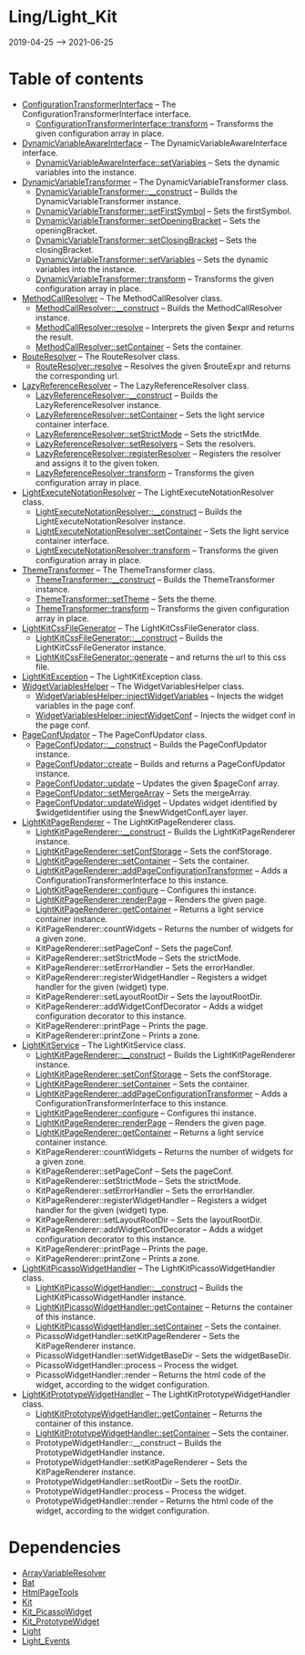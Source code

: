Ling/Light_Kit
================
2019-04-25 --> 2021-06-25




Table of contents
===========

- [ConfigurationTransformerInterface](https://github.com/lingtalfi/Light_Kit/blob/master/doc/api/Ling/Light_Kit/ConfigurationTransformer/ConfigurationTransformerInterface.md) &ndash; The ConfigurationTransformerInterface interface.
    - [ConfigurationTransformerInterface::transform](https://github.com/lingtalfi/Light_Kit/blob/master/doc/api/Ling/Light_Kit/ConfigurationTransformer/ConfigurationTransformerInterface/transform.md) &ndash; Transforms the given configuration array in place.
- [DynamicVariableAwareInterface](https://github.com/lingtalfi/Light_Kit/blob/master/doc/api/Ling/Light_Kit/ConfigurationTransformer/DynamicVariableAwareInterface.md) &ndash; The DynamicVariableAwareInterface interface.
    - [DynamicVariableAwareInterface::setVariables](https://github.com/lingtalfi/Light_Kit/blob/master/doc/api/Ling/Light_Kit/ConfigurationTransformer/DynamicVariableAwareInterface/setVariables.md) &ndash; Sets the dynamic variables into the instance.
- [DynamicVariableTransformer](https://github.com/lingtalfi/Light_Kit/blob/master/doc/api/Ling/Light_Kit/ConfigurationTransformer/DynamicVariableTransformer.md) &ndash; The DynamicVariableTransformer class.
    - [DynamicVariableTransformer::__construct](https://github.com/lingtalfi/Light_Kit/blob/master/doc/api/Ling/Light_Kit/ConfigurationTransformer/DynamicVariableTransformer/__construct.md) &ndash; Builds the DynamicVariableTransformer instance.
    - [DynamicVariableTransformer::setFirstSymbol](https://github.com/lingtalfi/Light_Kit/blob/master/doc/api/Ling/Light_Kit/ConfigurationTransformer/DynamicVariableTransformer/setFirstSymbol.md) &ndash; Sets the firstSymbol.
    - [DynamicVariableTransformer::setOpeningBracket](https://github.com/lingtalfi/Light_Kit/blob/master/doc/api/Ling/Light_Kit/ConfigurationTransformer/DynamicVariableTransformer/setOpeningBracket.md) &ndash; Sets the openingBracket.
    - [DynamicVariableTransformer::setClosingBracket](https://github.com/lingtalfi/Light_Kit/blob/master/doc/api/Ling/Light_Kit/ConfigurationTransformer/DynamicVariableTransformer/setClosingBracket.md) &ndash; Sets the closingBracket.
    - [DynamicVariableTransformer::setVariables](https://github.com/lingtalfi/Light_Kit/blob/master/doc/api/Ling/Light_Kit/ConfigurationTransformer/DynamicVariableTransformer/setVariables.md) &ndash; Sets the dynamic variables into the instance.
    - [DynamicVariableTransformer::transform](https://github.com/lingtalfi/Light_Kit/blob/master/doc/api/Ling/Light_Kit/ConfigurationTransformer/DynamicVariableTransformer/transform.md) &ndash; Transforms the given configuration array in place.
- [MethodCallResolver](https://github.com/lingtalfi/Light_Kit/blob/master/doc/api/Ling/Light_Kit/ConfigurationTransformer/LazyReferenceResolver/MethodCallResolver.md) &ndash; The MethodCallResolver class.
    - [MethodCallResolver::__construct](https://github.com/lingtalfi/Light_Kit/blob/master/doc/api/Ling/Light_Kit/ConfigurationTransformer/LazyReferenceResolver/MethodCallResolver/__construct.md) &ndash; Builds the MethodCallResolver instance.
    - [MethodCallResolver::resolve](https://github.com/lingtalfi/Light_Kit/blob/master/doc/api/Ling/Light_Kit/ConfigurationTransformer/LazyReferenceResolver/MethodCallResolver/resolve.md) &ndash; Interprets the given $expr and returns the result.
    - [MethodCallResolver::setContainer](https://github.com/lingtalfi/Light_Kit/blob/master/doc/api/Ling/Light_Kit/ConfigurationTransformer/LazyReferenceResolver/MethodCallResolver/setContainer.md) &ndash; Sets the container.
- [RouteResolver](https://github.com/lingtalfi/Light_Kit/blob/master/doc/api/Ling/Light_Kit/ConfigurationTransformer/LazyReferenceResolver/RouteResolver.md) &ndash; The RouteResolver class.
    - [RouteResolver::resolve](https://github.com/lingtalfi/Light_Kit/blob/master/doc/api/Ling/Light_Kit/ConfigurationTransformer/LazyReferenceResolver/RouteResolver/resolve.md) &ndash; Resolves the given $routeExpr and returns the corresponding url.
- [LazyReferenceResolver](https://github.com/lingtalfi/Light_Kit/blob/master/doc/api/Ling/Light_Kit/ConfigurationTransformer/LazyReferenceResolver.md) &ndash; The LazyReferenceResolver class.
    - [LazyReferenceResolver::__construct](https://github.com/lingtalfi/Light_Kit/blob/master/doc/api/Ling/Light_Kit/ConfigurationTransformer/LazyReferenceResolver/__construct.md) &ndash; Builds the LazyReferenceResolver instance.
    - [LazyReferenceResolver::setContainer](https://github.com/lingtalfi/Light_Kit/blob/master/doc/api/Ling/Light_Kit/ConfigurationTransformer/LazyReferenceResolver/setContainer.md) &ndash; Sets the light service container interface.
    - [LazyReferenceResolver::setStrictMode](https://github.com/lingtalfi/Light_Kit/blob/master/doc/api/Ling/Light_Kit/ConfigurationTransformer/LazyReferenceResolver/setStrictMode.md) &ndash; Sets the strictMde.
    - [LazyReferenceResolver::setResolvers](https://github.com/lingtalfi/Light_Kit/blob/master/doc/api/Ling/Light_Kit/ConfigurationTransformer/LazyReferenceResolver/setResolvers.md) &ndash; Sets the resolvers.
    - [LazyReferenceResolver::registerResolver](https://github.com/lingtalfi/Light_Kit/blob/master/doc/api/Ling/Light_Kit/ConfigurationTransformer/LazyReferenceResolver/registerResolver.md) &ndash; Registers the resolver and assigns it to the given token.
    - [LazyReferenceResolver::transform](https://github.com/lingtalfi/Light_Kit/blob/master/doc/api/Ling/Light_Kit/ConfigurationTransformer/LazyReferenceResolver/transform.md) &ndash; Transforms the given configuration array in place.
- [LightExecuteNotationResolver](https://github.com/lingtalfi/Light_Kit/blob/master/doc/api/Ling/Light_Kit/ConfigurationTransformer/LightExecuteNotationResolver.md) &ndash; The LightExecuteNotationResolver class.
    - [LightExecuteNotationResolver::__construct](https://github.com/lingtalfi/Light_Kit/blob/master/doc/api/Ling/Light_Kit/ConfigurationTransformer/LightExecuteNotationResolver/__construct.md) &ndash; Builds the LightExecuteNotationResolver instance.
    - [LightExecuteNotationResolver::setContainer](https://github.com/lingtalfi/Light_Kit/blob/master/doc/api/Ling/Light_Kit/ConfigurationTransformer/LightExecuteNotationResolver/setContainer.md) &ndash; Sets the light service container interface.
    - [LightExecuteNotationResolver::transform](https://github.com/lingtalfi/Light_Kit/blob/master/doc/api/Ling/Light_Kit/ConfigurationTransformer/LightExecuteNotationResolver/transform.md) &ndash; Transforms the given configuration array in place.
- [ThemeTransformer](https://github.com/lingtalfi/Light_Kit/blob/master/doc/api/Ling/Light_Kit/ConfigurationTransformer/ThemeTransformer.md) &ndash; The ThemeTransformer class.
    - [ThemeTransformer::__construct](https://github.com/lingtalfi/Light_Kit/blob/master/doc/api/Ling/Light_Kit/ConfigurationTransformer/ThemeTransformer/__construct.md) &ndash; Builds the ThemeTransformer instance.
    - [ThemeTransformer::setTheme](https://github.com/lingtalfi/Light_Kit/blob/master/doc/api/Ling/Light_Kit/ConfigurationTransformer/ThemeTransformer/setTheme.md) &ndash; Sets the theme.
    - [ThemeTransformer::transform](https://github.com/lingtalfi/Light_Kit/blob/master/doc/api/Ling/Light_Kit/ConfigurationTransformer/ThemeTransformer/transform.md) &ndash; Transforms the given configuration array in place.
- [LightKitCssFileGenerator](https://github.com/lingtalfi/Light_Kit/blob/master/doc/api/Ling/Light_Kit/CssFileGenerator/LightKitCssFileGenerator.md) &ndash; The LightKitCssFileGenerator class.
    - [LightKitCssFileGenerator::__construct](https://github.com/lingtalfi/Light_Kit/blob/master/doc/api/Ling/Light_Kit/CssFileGenerator/LightKitCssFileGenerator/__construct.md) &ndash; Builds the LightKitCssFileGenerator instance.
    - [LightKitCssFileGenerator::generate](https://github.com/lingtalfi/Light_Kit/blob/master/doc/api/Ling/Light_Kit/CssFileGenerator/LightKitCssFileGenerator/generate.md) &ndash; and returns the url to this css file.
- [LightKitException](https://github.com/lingtalfi/Light_Kit/blob/master/doc/api/Ling/Light_Kit/Exception/LightKitException.md) &ndash; The LightKitException class.
- [WidgetVariablesHelper](https://github.com/lingtalfi/Light_Kit/blob/master/doc/api/Ling/Light_Kit/Helper/WidgetVariablesHelper.md) &ndash; The WidgetVariablesHelper class.
    - [WidgetVariablesHelper::injectWidgetVariables](https://github.com/lingtalfi/Light_Kit/blob/master/doc/api/Ling/Light_Kit/Helper/WidgetVariablesHelper/injectWidgetVariables.md) &ndash; Injects the widget variables in the page conf.
    - [WidgetVariablesHelper::injectWidgetConf](https://github.com/lingtalfi/Light_Kit/blob/master/doc/api/Ling/Light_Kit/Helper/WidgetVariablesHelper/injectWidgetConf.md) &ndash; Injects the widget conf in the page conf.
- [PageConfUpdator](https://github.com/lingtalfi/Light_Kit/blob/master/doc/api/Ling/Light_Kit/PageConfigurationUpdator/PageConfUpdator.md) &ndash; The PageConfUpdator class.
    - [PageConfUpdator::__construct](https://github.com/lingtalfi/Light_Kit/blob/master/doc/api/Ling/Light_Kit/PageConfigurationUpdator/PageConfUpdator/__construct.md) &ndash; Builds the PageConfUpdator instance.
    - [PageConfUpdator::create](https://github.com/lingtalfi/Light_Kit/blob/master/doc/api/Ling/Light_Kit/PageConfigurationUpdator/PageConfUpdator/create.md) &ndash; Builds and returns a PageConfUpdator instance.
    - [PageConfUpdator::update](https://github.com/lingtalfi/Light_Kit/blob/master/doc/api/Ling/Light_Kit/PageConfigurationUpdator/PageConfUpdator/update.md) &ndash; Updates the given $pageConf array.
    - [PageConfUpdator::setMergeArray](https://github.com/lingtalfi/Light_Kit/blob/master/doc/api/Ling/Light_Kit/PageConfigurationUpdator/PageConfUpdator/setMergeArray.md) &ndash; Sets the mergeArray.
    - [PageConfUpdator::updateWidget](https://github.com/lingtalfi/Light_Kit/blob/master/doc/api/Ling/Light_Kit/PageConfigurationUpdator/PageConfUpdator/updateWidget.md) &ndash; Updates widget identified by $widgetIdentifier using the $newWidgetConfLayer layer.
- [LightKitPageRenderer](https://github.com/lingtalfi/Light_Kit/blob/master/doc/api/Ling/Light_Kit/PageRenderer/LightKitPageRenderer.md) &ndash; The LightKitPageRenderer class.
    - [LightKitPageRenderer::__construct](https://github.com/lingtalfi/Light_Kit/blob/master/doc/api/Ling/Light_Kit/PageRenderer/LightKitPageRenderer/__construct.md) &ndash; Builds the LightKitPageRenderer instance.
    - [LightKitPageRenderer::setConfStorage](https://github.com/lingtalfi/Light_Kit/blob/master/doc/api/Ling/Light_Kit/PageRenderer/LightKitPageRenderer/setConfStorage.md) &ndash; Sets the confStorage.
    - [LightKitPageRenderer::setContainer](https://github.com/lingtalfi/Light_Kit/blob/master/doc/api/Ling/Light_Kit/PageRenderer/LightKitPageRenderer/setContainer.md) &ndash; Sets the container.
    - [LightKitPageRenderer::addPageConfigurationTransformer](https://github.com/lingtalfi/Light_Kit/blob/master/doc/api/Ling/Light_Kit/PageRenderer/LightKitPageRenderer/addPageConfigurationTransformer.md) &ndash; Adds a ConfigurationTransformerInterface to this instance.
    - [LightKitPageRenderer::configure](https://github.com/lingtalfi/Light_Kit/blob/master/doc/api/Ling/Light_Kit/PageRenderer/LightKitPageRenderer/configure.md) &ndash; Configures thi instance.
    - [LightKitPageRenderer::renderPage](https://github.com/lingtalfi/Light_Kit/blob/master/doc/api/Ling/Light_Kit/PageRenderer/LightKitPageRenderer/renderPage.md) &ndash; Renders the given page.
    - [LightKitPageRenderer::getContainer](https://github.com/lingtalfi/Light_Kit/blob/master/doc/api/Ling/Light_Kit/PageRenderer/LightKitPageRenderer/getContainer.md) &ndash; Returns a light service container instance.
    - KitPageRenderer::countWidgets &ndash; Returns the number of widgets for a given zone.
    - KitPageRenderer::setPageConf &ndash; Sets the pageConf.
    - KitPageRenderer::setStrictMode &ndash; Sets the strictMode.
    - KitPageRenderer::setErrorHandler &ndash; Sets the errorHandler.
    - KitPageRenderer::registerWidgetHandler &ndash; Registers a widget handler for the given (widget) type.
    - KitPageRenderer::setLayoutRootDir &ndash; Sets the layoutRootDir.
    - KitPageRenderer::addWidgetConfDecorator &ndash; Adds a widget configuration decorator to this instance.
    - KitPageRenderer::printPage &ndash; Prints the page.
    - KitPageRenderer::printZone &ndash; Prints a zone.
- [LightKitService](https://github.com/lingtalfi/Light_Kit/blob/master/doc/api/Ling/Light_Kit/Service/LightKitService.md) &ndash; The LightKitService class.
    - [LightKitPageRenderer::__construct](https://github.com/lingtalfi/Light_Kit/blob/master/doc/api/Ling/Light_Kit/PageRenderer/LightKitPageRenderer/__construct.md) &ndash; Builds the LightKitPageRenderer instance.
    - [LightKitPageRenderer::setConfStorage](https://github.com/lingtalfi/Light_Kit/blob/master/doc/api/Ling/Light_Kit/PageRenderer/LightKitPageRenderer/setConfStorage.md) &ndash; Sets the confStorage.
    - [LightKitPageRenderer::setContainer](https://github.com/lingtalfi/Light_Kit/blob/master/doc/api/Ling/Light_Kit/PageRenderer/LightKitPageRenderer/setContainer.md) &ndash; Sets the container.
    - [LightKitPageRenderer::addPageConfigurationTransformer](https://github.com/lingtalfi/Light_Kit/blob/master/doc/api/Ling/Light_Kit/PageRenderer/LightKitPageRenderer/addPageConfigurationTransformer.md) &ndash; Adds a ConfigurationTransformerInterface to this instance.
    - [LightKitPageRenderer::configure](https://github.com/lingtalfi/Light_Kit/blob/master/doc/api/Ling/Light_Kit/PageRenderer/LightKitPageRenderer/configure.md) &ndash; Configures thi instance.
    - [LightKitPageRenderer::renderPage](https://github.com/lingtalfi/Light_Kit/blob/master/doc/api/Ling/Light_Kit/PageRenderer/LightKitPageRenderer/renderPage.md) &ndash; Renders the given page.
    - [LightKitPageRenderer::getContainer](https://github.com/lingtalfi/Light_Kit/blob/master/doc/api/Ling/Light_Kit/PageRenderer/LightKitPageRenderer/getContainer.md) &ndash; Returns a light service container instance.
    - KitPageRenderer::countWidgets &ndash; Returns the number of widgets for a given zone.
    - KitPageRenderer::setPageConf &ndash; Sets the pageConf.
    - KitPageRenderer::setStrictMode &ndash; Sets the strictMode.
    - KitPageRenderer::setErrorHandler &ndash; Sets the errorHandler.
    - KitPageRenderer::registerWidgetHandler &ndash; Registers a widget handler for the given (widget) type.
    - KitPageRenderer::setLayoutRootDir &ndash; Sets the layoutRootDir.
    - KitPageRenderer::addWidgetConfDecorator &ndash; Adds a widget configuration decorator to this instance.
    - KitPageRenderer::printPage &ndash; Prints the page.
    - KitPageRenderer::printZone &ndash; Prints a zone.
- [LightKitPicassoWidgetHandler](https://github.com/lingtalfi/Light_Kit/blob/master/doc/api/Ling/Light_Kit/WidgetHandler/LightKitPicassoWidgetHandler.md) &ndash; The LightKitPicassoWidgetHandler class.
    - [LightKitPicassoWidgetHandler::__construct](https://github.com/lingtalfi/Light_Kit/blob/master/doc/api/Ling/Light_Kit/WidgetHandler/LightKitPicassoWidgetHandler/__construct.md) &ndash; Builds the LightKitPicassoWidgetHandler instance.
    - [LightKitPicassoWidgetHandler::getContainer](https://github.com/lingtalfi/Light_Kit/blob/master/doc/api/Ling/Light_Kit/WidgetHandler/LightKitPicassoWidgetHandler/getContainer.md) &ndash; Returns the container of this instance.
    - [LightKitPicassoWidgetHandler::setContainer](https://github.com/lingtalfi/Light_Kit/blob/master/doc/api/Ling/Light_Kit/WidgetHandler/LightKitPicassoWidgetHandler/setContainer.md) &ndash; Sets the container.
    - PicassoWidgetHandler::setKitPageRenderer &ndash; Sets the KitPageRenderer instance.
    - PicassoWidgetHandler::setWidgetBaseDir &ndash; Sets the widgetBaseDir.
    - PicassoWidgetHandler::process &ndash; Process the widget.
    - PicassoWidgetHandler::render &ndash; Returns the html code of the widget, according to the widget configuration.
- [LightKitPrototypeWidgetHandler](https://github.com/lingtalfi/Light_Kit/blob/master/doc/api/Ling/Light_Kit/WidgetHandler/LightKitPrototypeWidgetHandler.md) &ndash; The LightKitPrototypeWidgetHandler class.
    - [LightKitPrototypeWidgetHandler::getContainer](https://github.com/lingtalfi/Light_Kit/blob/master/doc/api/Ling/Light_Kit/WidgetHandler/LightKitPrototypeWidgetHandler/getContainer.md) &ndash; Returns the container of this instance.
    - [LightKitPrototypeWidgetHandler::setContainer](https://github.com/lingtalfi/Light_Kit/blob/master/doc/api/Ling/Light_Kit/WidgetHandler/LightKitPrototypeWidgetHandler/setContainer.md) &ndash; Sets the container.
    - PrototypeWidgetHandler::__construct &ndash; Builds the PrototypeWidgetHandler instance.
    - PrototypeWidgetHandler::setKitPageRenderer &ndash; Sets the KitPageRenderer instance.
    - PrototypeWidgetHandler::setRootDir &ndash; Sets the rootDir.
    - PrototypeWidgetHandler::process &ndash; Process the widget.
    - PrototypeWidgetHandler::render &ndash; Returns the html code of the widget, according to the widget configuration.


Dependencies
============
- [ArrayVariableResolver](https://github.com/lingtalfi/ArrayVariableResolver)
- [Bat](https://github.com/lingtalfi/Bat)
- [HtmlPageTools](https://github.com/lingtalfi/HtmlPageTools)
- [Kit](https://github.com/lingtalfi/Kit)
- [Kit_PicassoWidget](https://github.com/lingtalfi/Kit_PicassoWidget)
- [Kit_PrototypeWidget](https://github.com/lingtalfi/Kit_PrototypeWidget)
- [Light](https://github.com/lingtalfi/Light)
- [Light_Events](https://github.com/lingtalfi/Light_Events)


